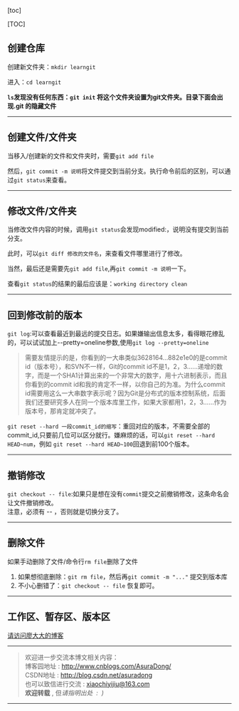 [toc]

[TOC]

## 创建仓库
创建新文件夹：`mkdir learngit`

进入：`cd learngit`

**`ls`发现没有任何东西：`git init` 将这个文件夹设置为git文件夹。目录下面会出现.git 的隐藏文件**

---

## 创建文件/文件夹
当移入/创建新的文件和文件夹时，需要`git add file`

然后，`git commit -m 说明`将文件提交到当前分支。执行命令前后的区别，可以通过`git status`来查看。

---

## 修改文件/文件夹

当修改文件内容的时候，调用`git status`会发现modified:，说明没有提交到当前分支。

此时，可以`git diff 修改的文件名`，来查看文件哪里进行了修改。

当然，最后还是需要先`git add file`,再`git commit -m 说明`一下。

查看`git status`的结果的最后应该是：`working directory clean`


---

## 回到修改前的版本

`git log`:可以查看最近到最远的提交日志。如果嫌输出信息太多，看得眼花缭乱的，可以试试加上--pretty=oneline参数,使用`git log --pretty=oneline`

> 需要友情提示的是，你看到的一大串类似3628164...882e1e0的是commit id（版本号），和SVN不一样，Git的commit id不是1，2，3……递增的数字，而是一个SHA1计算出来的一个非常大的数字，用十六进制表示，而且你看到的commit id和我的肯定不一样，以你自己的为准。为什么commit id需要用这么一大串数字表示呢？因为Git是分布式的版本控制系统，后面我们还要研究多人在同一个版本库里工作，如果大家都用1，2，3……作为版本号，那肯定就冲突了。

`git reset --hard 一段commit_id的缩写`：重回对应的版本，不需要全部的commit_id,只要前几位可以区分就行。嫌麻烦的话，可以`git reset --hard HEAD~num`，例如 `git reset --hard HEAD~100`回退到前100个版本。

---

## 撤销修改

`git checkout -- file`:如果只是想在没有`commit`提交之前撤销修改，这条命名会让文件撤销修改。<br>
注意，必须有 \-\- ，否则就是切换分支了。

---

## 删除文件

如果手动删除了文件/命令行`rm file`删除了文件
1. 如果想彻底删除：`git rm file`，然后再`git commit -m "..."` 提交到版本库
2. 不小心删错了：`git checkout -- file` 恢复即可。

---

## 工作区、暂存区、版本区

[请访问廖大大的博客](http://www.liaoxuefeng.com/wiki/0013739516305929606dd18361248578c67b8067c8c017b000/0013745374151782eb658c5a5ca454eaa451661275886c6000)


***

> 欢迎进一步交流本博文相关内容：<br>
博客园地址 : <http://www.cnblogs.com/AsuraDong/><br>
CSDN地址 : <http://blog.csdn.net/asuradong><br>
也可以致信进行交流 : <xiaochiyijiu@163.com> <br>
**欢迎转载** , 但*请指明出处 &nbsp;:&nbsp;&nbsp;)*

***